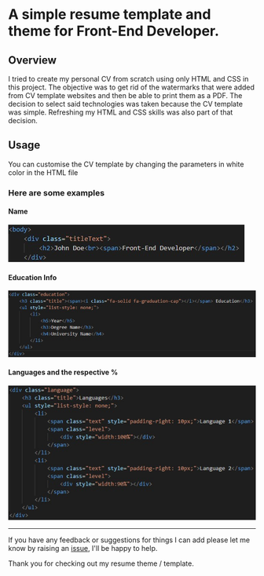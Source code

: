 # A simple resume template and theme for Front-End Developer.

## Overview

I tried to create my personal CV from scratch using only HTML and CSS in this project. The objective was to get rid of the watermarks that were added from CV template websites and then be able to print them as a PDF. The decision to select said technologies was taken because the CV template was simple. Refreshing my HTML and CSS skills was also part of that decision.

## Usage

You can customise the CV template by changing the parameters in white color in the HTML file

### Here are some examples

#### Name 
![Changing the name](/assets/name.jpg)

#### Education Info
![Changing the education info](/assets/educationInfo.jpg)

#### Languages and the respective %
![Changing the languages](/assets/languages.jpg)

---

If you have any feedback or suggestions for things I can add please let me know by raising an [issue](https://github.com/mparkasd/myCV/issues), I'll be happy to help.

Thank you for checking out my resume theme / template.
